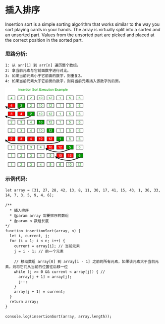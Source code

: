 # 插入排序

Insertion sort is a simple sorting algorithm that works similar to the way you sort playing cards in your hands. The array is virtually split into a sorted and an unsorted part. Values from the unsorted part are picked and placed at the correct position in the sorted part.

### 思路分析:

```
1: 从 arr[1] 到 arr[n] 遍历整个数组。
2: 拿当前元素与它前面数字进行对比。
3: 如果当前元素小于它前面的数字，则重复2。
4: 如果当前元素大于它前面的数字，则将当前元素插入该数字的后面。
```

<img src="../../assets/sort/sort-2.png" alt="avatar" width="50%" height="50%">

### 示例代码:

```
let array = [31, 27, 28, 42, 13, 8, 11, 30, 17, 41, 15, 43, 1, 36, 33, 14, 7, 3, 5, 9, 4, 6];

/**
  * 插入排序
  * @param array 需要排序的数组
  * @param n 数组长度 
*/
function insertionSort(array, n) {
  let i, current, j;
  for (i = 1; i < n; i++) {
    current = array[i]; // 当前元素
    j = i - 1; // 前一个元素

    // 移动数组 array[0] 到 array[i - 1] 之前的所有元素，如果该元素大于当前元素，则将它们从当前的位置往后移一位
    while (j >= 0 && current < array[j]) { // 
      array[j + 1] = array[j];
      j--;
    }
    array[j + 1] = current;
  }
  return array;
}

console.log(insertionSort(array, array.length));
```

